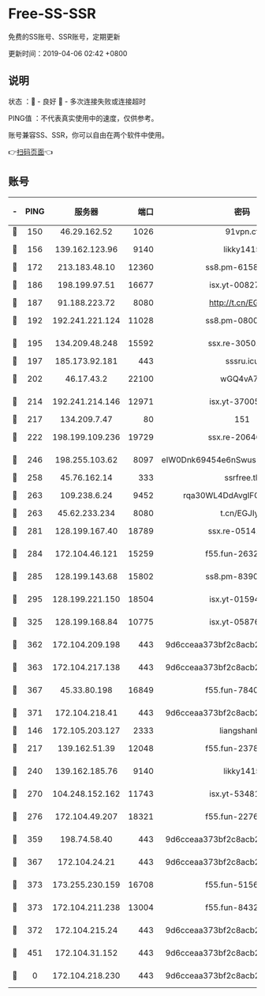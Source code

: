 # Free-SS-SSR

免费的SS账号、SSR账号，定期更新

更新时间：2019-04-06 02:42 +0800

## 说明

状态     ：🙂 - 良好 🙁 - 多次连接失败或连接超时

PING值   ：不代表真实使用中的速度，仅供参考。

账号兼容SS、SSR，你可以自由在两个软件中使用。

👉[扫码页面](https://liesauer.github.io/Free-SS-SSR/)👈

## 账号

|-|PING|服务器|端口|密码|加密方式|区域|
|:----:|:----:|:-----:|-----:|:----:|:----:|:----:|
|🙂|150|46.29.162.52|1026|91vpn.cf|rc4-md5|RU|
|🙂|156|139.162.123.96|9140|likky1415|aes-256-cfb|JP|
|🙂|172|213.183.48.10|12360|ss8.pm-61585593|rc4-md5|RU|
|🙂|186|198.199.97.51|16677|isx.yt-00827286|aes-256-cfb|US|
|🙂|187|91.188.223.72|8080|http://t.cn/EGJIyrl|rc4-md5|RU|
|🙂|192|192.241.221.124|11028|ss8.pm-08004110|aes-256-cfb|US|
|🙂|195|134.209.48.248|15592|ssx.re-30501157|aes-256-cfb|US|
|🙂|197|185.173.92.181|443|sssru.icu|rc4-md5|RU|
|🙂|202|46.17.43.2|22100|wGQ4vA7D|aes-256-gcm|RU|
|🙂|214|192.241.214.146|12971|isx.yt-37005229|aes-256-cfb|US|
|🙂|217|134.209.7.47|80|151|chacha20|US|
|🙂|222|198.199.109.236|19729|ssx.re-20646999|aes-256-cfb|US|
|🙂|246|198.255.103.62|8097|eIW0Dnk69454e6nSwuspv9DmS201tQ0D|aes-256-cfb|US|
|🙂|258|45.76.162.14|333|ssrfree.tk|rc4|SG|
|🙂|263|109.238.6.24|9452|rqa30WL4DdAvgIFG6Fs3znzTa|aes-256-cfb|FR|
|🙂|263|45.62.233.234|8080|t.cn/EGJIyrl|rc4-md5|CA|
|🙂|281|128.199.167.40|18789|ssx.re-05141157|aes-256-cfb|SG|
|🙂|284|172.104.46.121|15259|f55.fun-26327483|aes-256-cfb|SG|
|🙂|285|128.199.143.68|15802|ss8.pm-83903752|aes-256-cfb|SG|
|🙂|295|128.199.221.150|18504|isx.yt-01594022|aes-256-cfb|SG|
|🙂|325|128.199.168.84|10775|isx.yt-05876249|aes-256-cfb|SG|
|🙂|362|172.104.209.198|443|9d6cceaa373bf2c8acb22e60b6a58be6|aes-256-cfb|US|
|🙂|363|172.104.217.138|443|9d6cceaa373bf2c8acb22e60b6a58be6|aes-256-cfb|US|
|🙂|367|45.33.80.198|16849|f55.fun-78403202|aes-256-cfb|US|
|🙂|371|172.104.218.41|443|9d6cceaa373bf2c8acb22e60b6a58be6|aes-256-cfb|US|
|🙂|146|172.105.203.127|2333|liangshanbo|chacha20|JP|
|🙂|217|139.162.51.39|12048|f55.fun-23786440|aes-256-cfb|SG|
|🙂|240|139.162.185.76|9140|likky1415|aes-256-cfb|DE|
|🙂|270|104.248.152.162|11743|isx.yt-53481002|aes-256-cfb|SG|
|🙂|276|172.104.49.207|18321|f55.fun-22761918|aes-256-cfb|SG|
|🙂|359|198.74.58.40|443|9d6cceaa373bf2c8acb22e60b6a58be6|aes-256-cfb|US|
|🙂|367|172.104.24.21|443|9d6cceaa373bf2c8acb22e60b6a58be6|aes-256-cfb|US|
|🙂|373|173.255.230.159|16708|f55.fun-51565775|aes-256-cfb|US|
|🙂|373|172.104.211.238|13004|f55.fun-84327083|aes-256-cfb|US|
|🙁|372|172.104.215.24|443|9d6cceaa373bf2c8acb22e60b6a58be6|aes-256-cfb|US|
|🙁|451|172.104.31.152|443|9d6cceaa373bf2c8acb22e60b6a58be6|aes-256-cfb|US|
|🙁|0|172.104.218.230|443|9d6cceaa373bf2c8acb22e60b6a58be6|aes-256-cfb|US|
